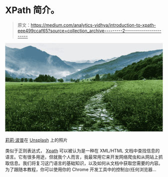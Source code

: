 # XPath 简介。

> 原文：<https://medium.com/analytics-vidhya/introduction-to-xpath-eee499ccaf65?source=collection_archive---------2----------------------->

![](img/0e37c8151dfd310f51cfba891c8ce636.png)

[莉莉·波普](https://unsplash.com/@lili_popper?utm_source=medium&utm_medium=referral)在 [Unsplash](https://unsplash.com?utm_source=medium&utm_medium=referral) 上的照片

类似于正则表达式， [Xpath](https://en.wikipedia.org/wiki/XPath) 可以被认为是一种在 XML/HTML 文档中查找信息的语言。它有很多用途，但就我个人而言，我最常用它来开发网络爬虫和从网站上抓取信息。我们将复习这门语言的基础知识，以及如何从文档中获取您需要的内容。为了跟随本教程，你可以使用你的 Chrome 开发工具中的控制台(任何浏览器…